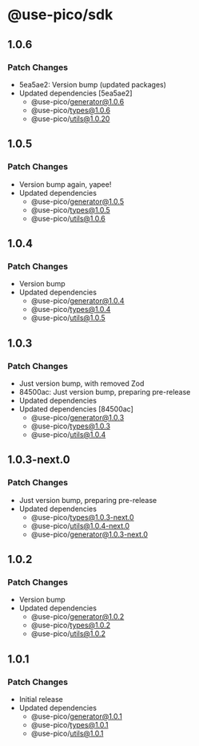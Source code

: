 # @use-pico/sdk

## 1.0.6

### Patch Changes

- 5ea5ae2: Version bump (updated packages)
- Updated dependencies [5ea5ae2]
  - @use-pico/generator@1.0.6
  - @use-pico/types@1.0.6
  - @use-pico/utils@1.0.20

## 1.0.5

### Patch Changes

- Version bump again, yapee!
- Updated dependencies
  - @use-pico/generator@1.0.5
  - @use-pico/types@1.0.5
  - @use-pico/utils@1.0.6

## 1.0.4

### Patch Changes

- Version bump
- Updated dependencies
  - @use-pico/generator@1.0.4
  - @use-pico/types@1.0.4
  - @use-pico/utils@1.0.5

## 1.0.3

### Patch Changes

- Just version bump, with removed Zod
- 84500ac: Just version bump, preparing pre-release
- Updated dependencies
- Updated dependencies [84500ac]
  - @use-pico/generator@1.0.3
  - @use-pico/types@1.0.3
  - @use-pico/utils@1.0.4

## 1.0.3-next.0

### Patch Changes

- Just version bump, preparing pre-release
- Updated dependencies
  - @use-pico/types@1.0.3-next.0
  - @use-pico/utils@1.0.4-next.0
  - @use-pico/generator@1.0.3-next.0

## 1.0.2

### Patch Changes

- Version bump
- Updated dependencies
  - @use-pico/generator@1.0.2
  - @use-pico/types@1.0.2
  - @use-pico/utils@1.0.2

## 1.0.1

### Patch Changes

- Initial release
- Updated dependencies
  - @use-pico/generator@1.0.1
  - @use-pico/types@1.0.1
  - @use-pico/utils@1.0.1
